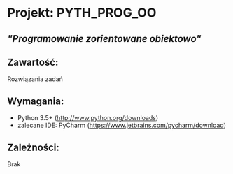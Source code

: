 # Projekt: PYTH_PROG_OO

## *"Programowanie zorientowane obiektowo"*

## Zawartość:
Rozwiązania zadań

## Wymagania:
- Python 3.5+             (http://www.python.org/downloads)
- zalecane IDE: PyCharm   (https://www.jetbrains.com/pycharm/download)

## Zależności:
Brak